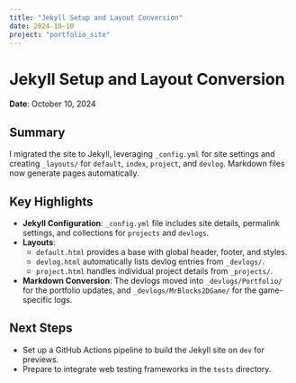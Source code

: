 ```yaml
---
title: "Jekyll Setup and Layout Conversion"
date: 2024-10-10 
project: "portfolio_site"
---
```


# Jekyll Setup and Layout Conversion
**Date**: October 10, 2024

## Summary
I migrated the site to Jekyll, leveraging `_config.yml` for site settings and creating `_layouts/` for `default`, `index`, `project`, and `devlog`. Markdown files now generate pages automatically.

## Key Highlights
- **Jekyll Configuration**: `_config.yml` file includes site details, permalink settings, and collections for `projects` and `devlogs`.
- **Layouts**: 
  - `default.html` provides a base with global header, footer, and styles.
  - `devlog.html` automatically lists devlog entries from `_devlogs/`.
  - `project.html` handles individual project details from `_projects/`.
- **Markdown Conversion**: The devlogs moved into `_devlogs/Portfolio/` for the portfolio updates, and `_devlogs/MrBlocks2DGame/` for the game-specific logs.

## Next Steps
- Set up a GitHub Actions pipeline to build the Jekyll site on `dev` for previews.
- Prepare to integrate web testing frameworks in the `tests` directory.
